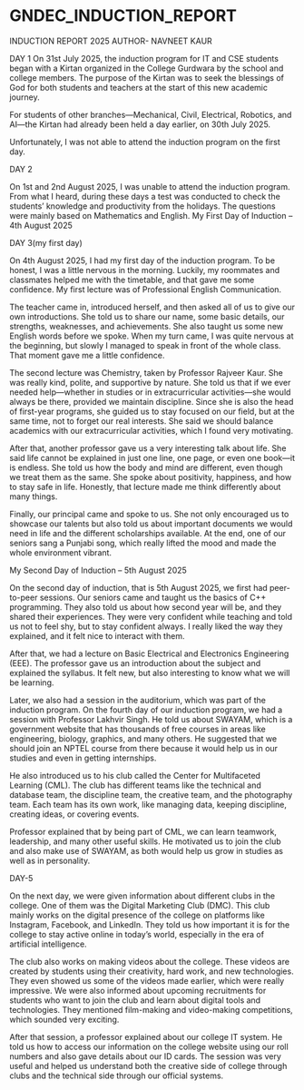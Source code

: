 # GNDEC_INDUCTION_REPORT
INDUCTION REPORT 2025
AUTHOR- NAVNEET KAUR

DAY 1
On 31st July 2025, the induction program for IT and CSE students began with a Kirtan organized in the College Gurdwara by the school and college members. The purpose of the Kirtan was to seek the blessings of God for both students and teachers at the start of this new academic journey.

For students of other branches—Mechanical, Civil, Electrical, Robotics, and AI—the Kirtan had already been held a day earlier, on 30th July 2025.

Unfortunately, I was not able to attend the induction program on the first day.


DAY 2 

On 1st and 2nd August 2025, I was unable to attend the induction program. From what I heard, during these days a test was conducted to check the students’ knowledge and productivity from the holidays. The questions were mainly based on Mathematics and English.
My First Day of Induction – 4th August 2025

DAY 3(my first day)

On 4th August 2025, I had my first day of the induction program. To be honest, I was a little nervous in the morning. Luckily, my roommates and classmates helped me with the timetable, and that gave me some confidence. My first lecture was of Professional English Communication.

The teacher came in, introduced herself, and then asked all of us to give our own introductions. She told us to share our name, some basic details, our strengths, weaknesses, and achievements. She also taught us some new English words before we spoke. When my turn came, I was quite nervous at the beginning, but slowly I managed to speak in front of the whole class. That moment gave me a little confidence.

The second lecture was Chemistry, taken by Professor Rajveer Kaur. She was really kind, polite, and supportive by nature. She told us that if we ever needed help—whether in studies or in extracurricular activities—she would always be there, provided we maintain discipline. Since she is also the head of first-year programs, she guided us to stay focused on our field, but at the same time, not to forget our real interests. She said we should balance academics with our extracurricular activities, which I found very motivating.

After that, another professor gave us a very interesting talk about life. She said life cannot be explained in just one line, one page, or even one book—it is endless. She told us how the body and mind are different, even though we treat them as the same. She spoke about positivity, happiness, and how to stay safe in life. Honestly, that lecture made me think differently about many things.

Finally, our principal came and spoke to us. She not only encouraged us to showcase our talents but also told us about important documents we would need in life and the different scholarships available. At the end, one of our seniors sang a Punjabi song, which really lifted the mood and made the whole environment vibrant.

My Second Day of Induction – 5th August 2025

On the second day of induction, that is 5th August 2025, we first had peer-to-peer sessions. Our seniors came and taught us the basics of C++ programming. They also told us about how second year will be, and they shared their experiences. They were very confident while teaching and told us not to feel shy, but to stay confident always. I really liked the way they explained, and it felt nice to interact with them.

After that, we had a lecture on Basic Electrical and Electronics Engineering (EEE). The professor gave us an introduction about the subject and explained the syllabus. It felt new, but also interesting to know what we will be learning.

Later, we also had a session in the auditorium, which was part of the induction program.
On the fourth day of our induction program, we had a session with Professor Lakhvir Singh. He told us about SWAYAM, which is a government website that has thousands of free courses in areas like engineering, biology, graphics, and many others. He suggested that we should join an NPTEL course from there because it would help us in our studies and even in getting internships.

He also introduced us to his club called the Center for Multifaceted Learning (CML). The club has different teams like the technical and database team, the discipline team, the creative team, and the photography team. Each team has its own work, like managing data, keeping discipline, creating ideas, or covering events.

Professor explained that by being part of CML, we can learn teamwork, leadership, and many other useful skills. He motivated us to join the club and also make use of SWAYAM, as both would help us grow in studies as well as in personality.

DAY-5

On the next day, we were given information about different clubs in the college. One of them was the Digital Marketing Club (DMC). This club mainly works on the digital presence of the college on platforms like Instagram, Facebook, and LinkedIn. They told us how important it is for the college to stay active online in today’s world, especially in the era of artificial intelligence.

The club also works on making videos about the college. These videos are created by students using their creativity, hard work, and new technologies. They even showed us some of the videos made earlier, which were really impressive. We were also informed about upcoming recruitments for students who want to join the club and learn about digital tools and technologies. They mentioned film-making and video-making competitions, which sounded very exciting.

After that session, a professor explained about our college IT system. He told us how to access our information on the college website using our roll numbers and also gave details about our ID cards. The session was very useful and helped us understand both the creative side of college through clubs and the technical side through our official systems.
